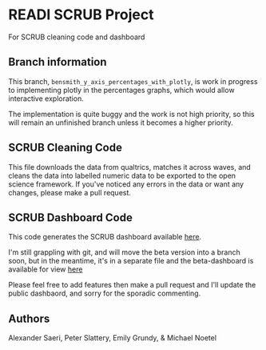 # READI SCRUB Project
 For SCRUB cleaning code and dashboard
 
 
## Branch information

This branch, `bensmith_y_axis_percentages_with_plotly`, is work in progress to implementing plotly in the percentages graphs, which would allow interactive exploration.

The implementation is quite buggy and the work is not high priority, so this will remain an unfinished branch unless it becomes a higher priority.

## SCRUB Cleaning Code
This file downloads the data from qualtrics, matches it across waves, and cleans the data into labelled numeric data to be exported to the open science framework. If you've noticed any errors in the data or want any changes, please make a pull request.

## SCRUB Dashboard Code
This code generates the SCRUB dashboard available [here](https://noetel.shinyapps.io/covid/).

I'm still grappling with git, and will move the beta version into a branch soon, but in the meantime, it's in a separate file and the beta-dashboard is available for view [here](https://noetel.shinyapps.io/scrub_beta/)

Please feel free to add features then make a pull request and I'll update the public dashbaord, and sorry for the sporadic commenting.

## Authors
Alexander Saeri, Peter Slattery, Emily Grundy, & Michael Noetel
